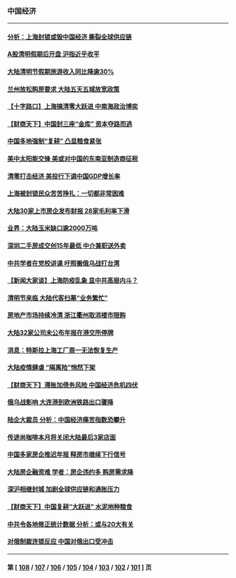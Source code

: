 ### 中国经济
---
#### [分析：上海封锁或毁中国经济 撕裂全球供应链](../../pages/ncid283/n13699521.md) 
#### [A股清明假期后开盘 沪指近乎收平](../../pages/ncid283/n13699304.md) 
#### [大陆清明节假期旅游收入同比降逾30%](../../pages/ncid283/n13698781.md) 
#### [兰州放松购房要求 大陆五天五城放宽政策](../../pages/ncid283/n13698379.md) 
#### [【十字路口】上海搞清零大跃进 中南海政治博奕](../../pages/ncid283/n13697058.md) 
#### [【财商天下】中国封三座“金库” 资本夺路而逃](../../pages/ncid283/n13697618.md) 
#### [中国多地强制“复耕” 凸显粮食紧张](../../pages/ncid283/n13697440.md) 
#### [美中太阳能交锋 美或对中国的东南亚制造商征税](../../pages/ncid283/n13697293.md) 
#### [清零打击经济 美投行下调中国GDP增长率](../../pages/ncid283/n13697211.md) 
#### [上海被封锁民众苦苦挣扎：一切都非常困难](../../pages/ncid283/n13696972.md) 
#### [大陆30家上市房企发布财报 28家毛利率下滑](../../pages/ncid283/n13696668.md) 
#### [业界：大陆玉米缺口逾2000万吨](../../pages/ncid283/n13696269.md) 
#### [深圳二手房成交创15年最低 中介兼职送外卖](../../pages/ncid283/n13696064.md) 
#### [中共学者在党校讲课 吁照搬俄乌战打台湾](../../pages/ncid283/n13695663.md) 
#### [【新闻大家谈】上海防疫乱象 显中共高层内斗？](../../pages/ncid283/n13694948.md) 
#### [清明节来临 大陆代客扫墓“业务繁忙”](../../pages/ncid283/n13694590.md) 
#### [房地产市场持续冷清 浙江衢州取消楼市限购](../../pages/ncid283/n13693949.md) 
#### [大陆32家公司未公布年报在港交所停牌](../../pages/ncid283/n13693632.md) 
#### [消息：特斯拉上海工厂周一无法恢复生产](../../pages/ncid283/n13692968.md) 
#### [大陆疫情肆虐 “隔离险”悄然下架](../../pages/ncid283/n13690813.md) 
#### [【财商天下】滞胀加债务风险 中国经济危机四伏](../../pages/ncid283/n13691270.md) 
#### [俄乌战影响 大连港到欧洲铁路出口骤降](../../pages/ncid283/n13691366.md) 
#### [陆企大裁员 分析：中国经济痛苦指数恐攀升](../../pages/ncid283/n13690796.md) 
#### [传途尚咖啡本月将关闭大陆最后3家店面](../../pages/ncid283/n13690251.md) 
#### [中国多家房企推迟年报 释房市继续下行信号](../../pages/ncid283/n13690403.md) 
#### [大陆房企融资难 学者：房企违约多 购房需求降](../../pages/ncid283/n13690025.md) 
#### [深沪相继封城 加剧全球供应链和通胀压力](../../pages/ncid283/n13690199.md) 
#### [【财商天下】中国复耕“大跃进” 水泥地种粮食](../../pages/ncid283/n13689405.md) 
#### [中共令各地修正统计数据 分析：或与20大有关](../../pages/ncid283/n13689540.md) 
#### [对俄制裁连锁反应 中国对俄出口受冲击](../../pages/ncid283/n13689255.md) 

---
#### 第 [ [108](./108.md) / [107](./107.md) / [106](./106.md) / [105](./105.md) / [104](./104.md) / [103](./103.md) / [102](./102.md) / [101](./101.md) ] 页

